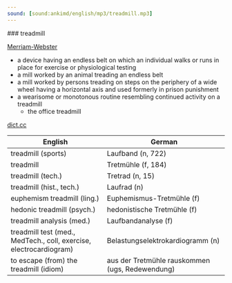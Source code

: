 ```yaml
---
sound: [sound:ankimd/english/mp3/treadmill.mp3]
---
```


\### treadmill

[Merriam-Webster](https://www.merriam-webster.com/dictionary/treadmill)

- a device having an endless belt on which an individual walks or runs in place for exercise or physiological testing
- a mill worked by an animal treading an endless belt
- a mill worked by persons treading on steps on the periphery of a wide wheel having a horizontal axis and used formerly in prison punishment
- a wearisome or monotonous routine resembling continued activity on a treadmill
    - the office treadmill

[dict.cc](https://www.dict.cc/treadmill)

| English        | German       |
| -------------- | ------------ |
| treadmill (sports) | Laufband (n, 722) |
| treadmill | Tretmühle (f, 184) |
| treadmill (tech.) | Tretrad (n, 15) |
| treadmill (hist., tech.) | Laufrad (n) |
| euphemism treadmill (ling.) | Euphemismus-Tretmühle (f) |
| hedonic treadmill (psych.) | hedonistische Tretmühle (f) |
| treadmill analysis (med.) | Laufbandanalyse (f) |
| treadmill test (med., MedTech., coll, exercise, electrocardiogram) | Belastungselektrokardiogramm <Belastungs-EKG> (n) |
| to escape (from) the treadmill (idiom) | aus der Tretmühle rauskommen (ugs, Redewendung) |
